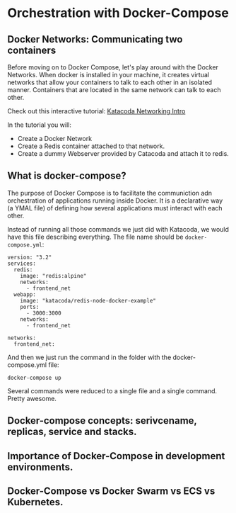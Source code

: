 # Orchestration with Docker-Compose

## Docker Networks: Communicating two containers

Before moving on to Docker Compose, let's play around with the Docker Networks.
When docker is installed in your machine, it creates virtual networks that allow your containers to talk to each other in an isolated manner. Containers that are located in the same network can talk to each other.

Check out this interactive tutorial: [Katacoda Networking Intro](https://www.katacoda.com/courses/docker/networking-intro)

In the tutorial you will:
- Create a Docker Network
- Create a Redis container attached to that network.
- Create a dummy Webserver provided by Catacoda and attach it to redis.

## What is docker-compose?

The purpose of Docker Compose is to facilitate the communiction adn orchestration of applications running inside Docker. It is a declarative way (a YMAL file) of defining how several applications must interact with each other.

Instead of running all those commands we just did with Katacoda, we would have this file describing everything. The file name should be `docker-compose.yml`:
```
version: "3.2"
services:
  redis:
    image: "redis:alpine"
    networks:
      - frontend_net
  webapp:
    image: "katacoda/redis-node-docker-example"
    ports:
      - 3000:3000
    networks:
      - frontend_net

networks:
  frontend_net:
```

And then we just run the command in the folder with the docker-compose.yml file:
```
docker-compose up
```
Several commands were reduced to a single file and a single command. Pretty awesome.

## Docker-compose concepts: serivcename, replicas, service and stacks.

## Importance of Docker-Compose in development environments.

## Docker-Compose vs Docker Swarm vs ECS vs Kubernetes.
